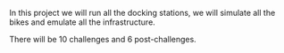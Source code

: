 In this project we will run all the docking stations, we will simulate all the bikes and emulate all the infrastructure.

There will be 10 challenges and 6 post-challenges.
